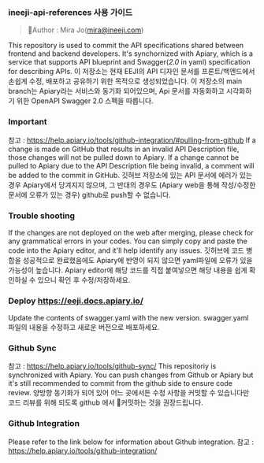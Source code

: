 ### ineeji-api-references 사용 가이드
> Author : Mira Jo(mira@ineeji.com)

This repository is used to commit the API specifications shared between frontend and backend developers. It's synchornized with Apiary, which is a service that supports API blueprint and Swagger(*2.0* in yaml) specification for describing APIs.
이 저장소는 현재 EEJI의 API 디자인 문서를 프론트/백엔드에서 손쉽게 수정, 배포하고 공유하기 위한 목적으로 생성되었습니다. 이 저장소의 main branch는 Apiary라는 서비스와 동기화 되어있으며, Api 문서를 자동화하고 시각화하기 위한 OpenAPI Swagger 2.0 스펙을 따릅니다.

### Important 
참고 : <https://help.apiary.io/tools/github-integration/#pulling-from-github>
If a change is made on GitHub that results in an invalid API Description file, those changes will not be pulled down to Apiary. If a change cannot be pulled to Apiary due to the API Description file being invalid, a comment will be added to the commit in GitHub. 
깃허브 저장소에 있는 API 문서에 에러가 있는 경우 Apiary에서 당겨지지 않으며, 그 반대의 경우도 (Apiary web을 통해 작성/수정한 문서에 오류가 있는 경우) github로 push할 수 없습니다.

### Trouble shooting
If the changes are not deployed on the web after merging, please check for any grammatical errors in your codes. You can simply copy and paste the code into the Apiary editor, and it'll help identify any issues.
깃허브에 코드 병합을 성공적으로 완료했음에도 Apiary에 반영이 되지 않으면 yaml파일에 오류가 있을 가능성이 높습니다. Apiary editor에 해당 코드를 직접 붙여넣으면 해당 내용을 쉽게 확인하실 수 있으니 확인 후 수정/저장하세요.

### Deploy <https://eeji.docs.apiary.io/>
Update the contents of swagger.yaml with the new version.
swagger.yaml 파일의 내용을 수정하고 새로운 버전으로 배포하세요.

### Github Sync 
참고 : <https://help.apiary.io/tools/github-sync/>
This repositoriy is synchronized with Apiary. You can push changes from Github or Apiary but it's still recommended to commit from the github side to ensure code review.
양방향 동기화가 되어 있어 어느 곳에서든 수정 사항을 커밋할 수 있습니다만 코드 리뷰를 위해 되도록 github 에서 커밋하는 것을 권장드립니다.

### Github Integration  
Please refer to the link below for information about Github integration.
참고 : <https://help.apiary.io/tools/github-integration/>


